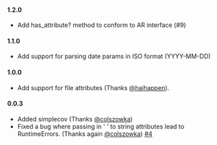 #### 1.2.0

* Add has_attribute? method to conform to AR interface (#9)

#### 1.1.0

* Add support for parsing date params in ISO format (YYYY-MM-DD)

#### 1.0.0

* Add support for file attributes (Thanks [@haihappen](https://github.com/haihappen)).

#### 0.0.3

* Added simplecov (Thanks [@colszowka](https://github.com/colszowka))
* Fixed a bug where passing in ' ' to string attributes lead to
  RuntimeErrors. (Thanks again [@colszowka](https://github.com/colszowka)) [#4](https://github.com/MSch/activemodel-form/pull/4)

